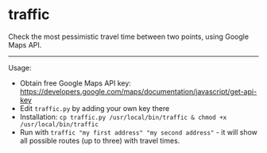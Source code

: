 # traffic
Check the most pessimistic travel time between two points, using Google Maps API.

---
Usage:

* Obtain free Google Maps API key: https://developers.google.com/maps/documentation/javascript/get-api-key
* Edit ```traffic.py``` by adding your own key there
* Installation: ```cp traffic.py /usr/local/bin/traffic & chmod +x /usr/local/bin/traffic```
* Run with ```traffic "my first address" "my second address"``` - it will show all possible routes (up to three) with travel times.
